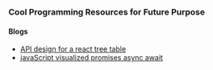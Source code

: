 ### Cool Programming Resources for Future Purpose

#### Blogs
+ [API design for a react tree table](https://www.robinwieruch.de/react-tree-list/?utm_campaign=api-design-for-a-react-tree-tablea-wel)
+ [javaScript visualized promises async await](https://dev.to/lydiahallie/javascript-visualized-promises-async-await-5gke)
